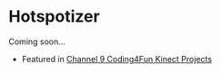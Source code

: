 # Hotspotizer

Coming soon...

- Featured in [Channel 9 Coding4Fun Kinect Projects](http://channel9.msdn.com/coding4fun/kinect/Todays-hot-project-Hotspotizer)
